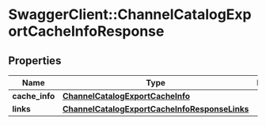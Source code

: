 # SwaggerClient::ChannelCatalogExportCacheInfoResponse

## Properties
Name | Type | Description | Notes
------------ | ------------- | ------------- | -------------
**cache_info** | [**ChannelCatalogExportCacheInfo**](ChannelCatalogExportCacheInfo.md) |  | 
**links** | [**ChannelCatalogExportCacheInfoResponseLinks**](ChannelCatalogExportCacheInfoResponseLinks.md) |  | 


